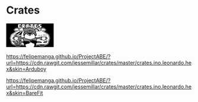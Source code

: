 # Crates
![Menu Graphic](art/menu/menu.png)

https://felipemanga.github.io/ProjectABE/?url=https://cdn.rawgit.com/jessemillar/crates/master/crates.ino.leonardo.hex&skin=Arduboy

https://felipemanga.github.io/ProjectABE/?url=https://cdn.rawgit.com/jessemillar/crates/master/crates.ino.leonardo.hex&skin=BareFit
